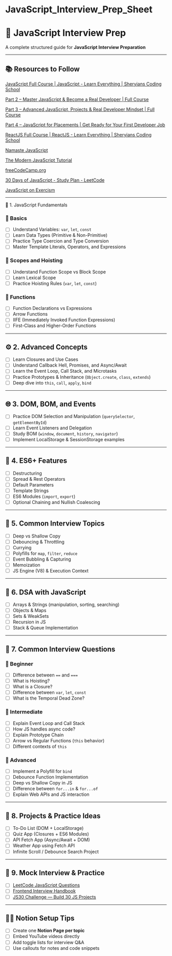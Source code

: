 # JavaScript_Interview_Prep_Sheet


# 🧠 JavaScript Interview Prep

A complete structured guide for **JavaScript Interview Preparation**

---

## 📚 Resources to Follow

[JavaScript Full Course | JavaScript - Learn Everything | Sheryians Coding School](https://www.youtube.com/watch?si=08QdNT4DjDgLAAPb&v=a-wVHL0lpb0&feature=youtu.be)

[Part 2 – Master JavaScript & Become a Real Developer | Full Course](http://youtube.com/watch?si=7o3aLWpgDfjSzgCU&v=1aR7tcmWo_w&feature=youtu.be)

[Part 3 – Advanced JavaScript, Projects & Real Developer Mindset | Full Course](https://www.youtube.com/watch?si=ca4uxqy_iGI61Nxr&v=wH6uf20dpAo&feature=youtu.be)

[Part 4 – JavaScript for Placements | Get Ready for Your First Developer Job](https://www.youtube.com/watch?si=AOp7JTruKGswk9w3&v=GVdBPJzmwQg&feature=youtu.be)

[ReactJS Full Course | ReactJS - Learn Everything | Sheryians Coding School](https://www.youtube.com/watch?si=pSAYV3terKWvCNrd&v=3LRZRSIh_KE&feature=youtu.be)

[Namaste JavaScript](https://namastedev.com/learn/namaste-javascript)

[The Modern JavaScript Tutorial](https://javascript.info/)

[freeCodeCamp.org](https://www.freecodecamp.org/learn/javascript-algorithms-and-data-structures/)

[30 Days of JavaScript - Study Plan - LeetCode](https://leetcode.com/studyplan/30-days-of-javascript/)

[JavaScript on Exercism](https://exercism.org/tracks/javascript)

---

🧩 1. JavaScript Fundamentals

### 🔹 Basics

- [ ]  Understand Variables: `var`, `let`, `const`
- [ ]  Learn Data Types (Primitive & Non-Primitive)
- [ ]  Practice Type Coercion and Type Conversion
- [ ]  Master Template Literals, Operators, and Expressions

### 🔹 Scopes and Hoisting

- [ ]  Understand Function Scope vs Block Scope
- [ ]  Learn Lexical Scope
- [ ]  Practice Hoisting Rules (`var`, `let`, `const`)

### 🔹 Functions

- [ ]  Function Declarations vs Expressions
- [ ]  Arrow Functions
- [ ]  IIFE (Immediately Invoked Function Expressions)
- [ ]  First-Class and Higher-Order Functions

---

## ⚙️ 2. Advanced Concepts

- [ ]  Learn Closures and Use Cases
- [ ]  Understand Callback Hell, Promises, and Async/Await
- [ ]  Learn the Event Loop, Call Stack, and Microtasks
- [ ]  Practice Prototypes & Inheritance (`Object.create`, `class`, `extends`)
- [ ]  Deep dive into `this`, `call`, `apply`, `bind`

---

## 🌐 3. DOM, BOM, and Events

- [ ]  Practice DOM Selection and Manipulation (`querySelector`, `getElementById`)
- [ ]  Learn Event Listeners and Delegation
- [ ]  Study BOM (`window`, `document`, `history`, `navigator`)
- [ ]  Implement LocalStorage & SessionStorage examples

---

## 🧱 4. ES6+ Features

- [ ]  Destructuring
- [ ]  Spread & Rest Operators
- [ ]  Default Parameters
- [ ]  Template Strings
- [ ]  ES6 Modules (`import`, `export`)
- [ ]  Optional Chaining and Nullish Coalescing

---

## 🧠 5. Common Interview Topics

- [ ]  Deep vs Shallow Copy
- [ ]  Debouncing & Throttling
- [ ]  Currying
- [ ]  Polyfills for `map`, `filter`, `reduce`
- [ ]  Event Bubbling & Capturing
- [ ]  Memoization
- [ ]  JS Engine (V8) & Execution Context

---

## 🧩 6. DSA with JavaScript

- [ ]  Arrays & Strings (manipulation, sorting, searching)
- [ ]  Objects & Maps
- [ ]  Sets & WeakSets
- [ ]  Recursion in JS
- [ ]  Stack & Queue Implementation

---

## 🧾 7. Common Interview Questions

### 🔹 Beginner

- [ ]  Difference between `==` and `===`
- [ ]  What is Hoisting?
- [ ]  What is a Closure?
- [ ]  Difference between `var`, `let`, `const`
- [ ]  What is the Temporal Dead Zone?

### 🔹 Intermediate

- [ ]  Explain Event Loop and Call Stack
- [ ]  How JS handles async code?
- [ ]  Explain Prototype Chain
- [ ]  Arrow vs Regular Functions (`this` behavior)
- [ ]  Different contexts of `this`

### 🔹 Advanced

- [ ]  Implement a Polyfill for `bind`
- [ ]  Debounce Function Implementation
- [ ]  Deep vs Shallow Copy in JS
- [ ]  Difference between `for...in` & `for...of`
- [ ]  Explain Web APIs and JS interaction

---

## 🧩 8. Projects & Practice Ideas

- [ ]  To-Do List (DOM + LocalStorage)
- [ ]  Quiz App (Closures + ES6 Modules)
- [ ]  API Fetch App (Async/Await + DOM)
- [ ]  Weather App using Fetch API
- [ ]  Infinite Scroll / Debounce Search Project

---

## 🧭 9. Mock Interview & Practice

- [ ]  [LeetCode JavaScript Questions](https://leetcode.com/problemset/all/?topicSlugs=javascript)
- [ ]  [Frontend Interview Handbook](https://frontendinterviewhandbook.com/javascript-questions/)
- [ ]  [JS30 Challenge — Build 30 JS Projects](https://javascript30.com/)

---

## 🧑‍💻 Notion Setup Tips

- [ ]  Create one **Notion Page per topic**
- [ ]  Embed YouTube videos directly
- [ ]  Add toggle lists for interview Q&A
- [ ]  Use callouts for notes and code snippets